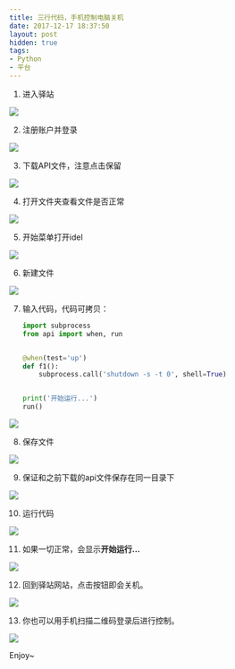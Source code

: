 ```yaml
---
title: 三行代码，手机控制电脑关机
date: 2017-12-17 18:37:50
layout: post
hidden: true
tags:
- Python
- 平台
---
```


1.  进入驿站

![](/assets/驿站简介/1.png)

2.  注册账户并登录

![](/assets/驿站简介/2.png)

3.  下载API文件，注意点击保留

![](/assets/驿站简介/3.png)

4.  打开文件夹查看文件是否正常

![](/assets/驿站简介/4.png)

5.  开始菜单打开idel

![](/assets/驿站简介/5.png)

6.  新建文件

![](/assets/驿站简介/6.png)

7.  输入代码，代码可拷贝：

    ```python
    import subprocess
    from api import when, run


    @when(test='up')
    def f1():
        subprocess.call('shutdown -s -t 0', shell=True)


    print('开始运行...')
    run()
    ```

![](/assets/驿站简介/7.png)

8.  保存文件

![](/assets/驿站简介/8.png)

9.  保证和之前下载的api文件保存在同一目录下

![](/assets/驿站简介/9.png)

10.  运行代码

![](/assets/驿站简介/10.png)

11.  如果一切正常，会显示**开始运行...**

![](/assets/驿站简介/11.png)

12.  回到驿站网站，点击按钮即会关机。

![](/assets/驿站简介/12.png)

13.  你也可以用手机扫描二维码登录后进行控制。

![](/assets/驿站简介/13.png)

Enjoy~